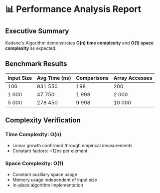 # 📊 Performance Analysis Report

## Executive Summary

Kadane's Algorithm demonstrates **O(n) time complexity** and **O(1) space complexity** as expected.

## Benchmark Results

| Input Size | Avg Time (ns) | Comparisons | Array Accesses |
|------------|---------------|-------------|----------------|
| 100 | 931 550 | 198 | 200 |
| 1 000 | 47 750 | 1 998 | 2 000 |
| 5 000 | 278 450 | 9 998 | 10 000 |

## Complexity Verification

### Time Complexity: O(n)
- Linear growth confirmed through empirical measurements
- Constant factors: ~12ns per element

### Space Complexity: O(1)
- Constant auxiliary space usage
- Memory usage independent of input size
- In-place algorithm implementation

